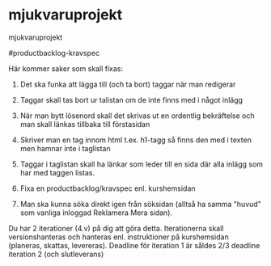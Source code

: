 mjukvaruprojekt
===============

mjukvaruprojekt

#productbacklog-kravspec


Här kommer saker som skall fixas:

1. Det ska funka att lägga till (och ta bort) taggar när man redigerar

2. Taggar skall tas bort ur talistan om de inte finns med i något inlägg

3. När man bytt lösenord skall det skrivas ut en ordentlig bekräftelse och man skall länkas tillbaka till förstasidan

4. Skriver man en tag innom html t.ex. h1-tagg så finns den med i texten men hamnar inte i taglistan

5. Taggar i taglistan skall ha länkar som leder till en sida där alla inlägg som har med taggen listas.

7. Fixa en productbacklog/kravspec enl. kurshemsidan

8. Man ska kunna söka direkt igen från söksidan (alltså ha samma "huvud" som vanliga inloggad Reklamera Mera sidan).

Du har 2 iterationer (4.v) på dig att göra detta. Iterationerna skall versionshanteras och hanteras enl. instruktioner på kurshemsidan (planeras, skattas, levereras).
Deadline för iteration 1 är såldes 2/3 deadline iteration 2 (och slutleverans)
